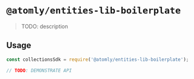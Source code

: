 # `@atomly/entities-lib-boilerplate`

> TODO: description

## Usage

```js
const collectionsSdk = require('@atomly/entities-lib-boilerplate');

// TODO: DEMONSTRATE API
```
